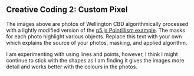 ## Creative Coding 2: Custom Pixel

The images above are photos of Wellington CBD algorithmically processed with a lightly modified version of the [p5.js Pointillism example](https://p5js.org/examples/image-pointillism.html). The masks for each photo highlight various objects. Replace this text with your own which explains the source of your photos, masking, and applied algorithm.

I am experimenting with using lines and points, however, I think I might continue to stick with the shapes as I am finding it gives the images more detail and works better with the colours in the photos. 
